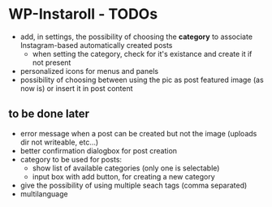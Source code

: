 WP-Instaroll - TODOs
====================

- add, in settings, the possibility of choosing the **category** to associate Instagram-based automatically created posts
	- when setting the category, check for it's existance and create it if not present
- personalized icons for menus and panels
- possibility of choosing between using the pic as post featured image (as now is) or insert it in post content


to be done later
----------------

- error message when a post can be created but not the image (uploads dir not writeable, etc...)
- better confirmation dialogbox for post creation
- category to be used for posts:
	- show list of available categories (only one is selectable)
	- input box with add button, for creating a new category
- give the possibility of using multiple seach tags (comma separated)
- multilanguage